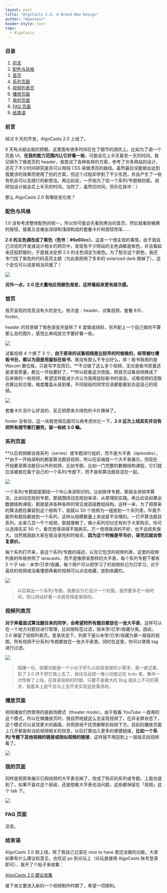 ```yaml
---
layout: post
title: "AlgoCasts 2.0, A Brand New Design"
author: "Hawstein"
header-style: text
tags:
  - AlgoCasts
---
```


### 目录

1. [前言](#前言)
1. [配色与风格](#配色与风格)
1. [首页](#首页)
1. [系列页面](#系列页面)
1. [视频列表页](#视频列表页)
1. [播放页面](#播放页面)
1. [我的页面](#我的页面)
1. [FAQ 页面](#faq-页面)
1. [结束语](#结束语)

### 前言

经过 9 天的开发，AlgoCasts 2.0 上线了。

9 天有点超出我的预期，这里面有很多时间花在了细节的调优上。比如为了调一个页面 UI，**在我的能力范围内让它好看一些**，可能会花上半天甚至一天的时间。我记得为了做首页的 header，我尝试了各种各样的方案，参考了许多网站的设计，还花了不少时间研究是否可以用纯 CSS 来做漂亮的曲线。虽然最后没能做出达到我要求的效果而使用了别的方案，但这个过程却学到了不少东西，并且产生了一些有机会可以去践行的新想法。再比如说，一开始为了给一个系列/专题做封面，调研加设计就会花上半天的时间。当然了，虽然花时间，但乐在其中：）

那么 AlgoCasts 2.0 有哪些变化呢？

### 配色与风格

1.0 没有考虑整体配色的统一，所以你可能会先看到黑白的首页，然后就看到橘黄的按钮，接着又会被由深绿和浅绿构成的套餐卡片和按钮惊呆……

**2.0 的主色调改成了紫色（色号：#6e60cc）**。这是一个很主观的事情，由于我自己浏览的开发或设计相关的网页中，发现有不少网站的主色调都是紫色，并且看起来还挺舒服的，于是就决定把 2.0 的主色调定为紫色。为了配合这个颜色，我还专门找了紫色的代码高亮主题（为此我把用了多年的 solarized dark 换掉了），这个走位可以说是相当风骚了！

![](/img/2019/5/code-highlight.jpg)

**另外一点，2.0 还大量地应用颜色渐变，这样看起来更有层次感。**

### 首页

首页呈现的信息没有大的变化，依次是：header、试看视频、套餐卡片、footer。

header 的背景做了紫色渐变并旋转了 6 度做成倾斜，另外配上一个自己做的不算那么丑的图片，感觉比单纯放文字要好看一些。

![](/img/2019/5/algocasts2-header.jpg)

试看视频 4 个换了 3 个，**由于原来的试看视频是比较早的时候做的，经常被吐槽板书丑，都以为我是用鼠标在板书**。我没有那么不专业好么，摔！板书我用的是 Wacom 数位板，只是写字丑而已。**不过做了这么多个视频，无论是板书质量还是录音质量，都比一开始要好了。**所以趁着这次改版，把首页试看视频换成了后来做的一些视频，希望这样能减少点认为我用鼠标板书的误会。试看视频的选取也算比较合理，难度覆盖从易到难，不同层级的同学应该都能看到合适自己的视频。

![](/img/2019/5/free-videos.jpg)

套餐卡片没什么好说的，反正把原来大绿色的卡片换掉了。

footer 没有动，这一块我觉得后面可以再考虑优化一下。**2.0 这次上线其实并没有把所有细节都打磨完，留一些给 3.0 嘛。**

### 系列页面

**以后视频都会按系列（series）或专题进行组织，而不是大平表（episodes）。**由于一开始录制的都是算法题目视频，所以在前端就一个大平表展示。但现在开始要录算法题目以外的视频，比如专题，比如一门完整的数据结构课程，它们就应该被放在属于自己的一个系列/专题下，而不是和算法题目混在一起。

![](/img/2019/5/series.jpg)

一个系列/专题就是围绕一个中心来讲知识的。比如排序专题，那就全讲排序算法，比如动态规划专题，那就围绕动态规划来讲，从原理到实践。再比如说如果出数据结构课程，那就是讲各种各样的常见或高级数组结构。这样一来，为了把原来的算法题目兼容到这个结构下，我就以 50 个视频为一组放到一个系列里。毕竟不能所有题目都放到一个系列，这样从规模数量上来说是不合理的。一打开算法题目系列，出来几百一千个视频，那就傻眼了。做小系列切分还有利于大家购买，你可以选择先买 50 个，看完觉得讲得不错再买。万一觉得我讲的不好，也不会损失很大。当然我鼓励大家在我没录完的时候买，**因为这个时候是早鸟价，录完后就会恢复原价。**

每个系列打开来，是这个系列/专题的描述，以及它包含的视频列表，这里的视频列表的布局参照了 laracasts，而不是像原来那样的大平表。每个系列专题下都有 3 个子 tab：未学/已学/收藏，每个用户可以把学习了的视频标记为已学习，对于喜欢的视频或没看懂想再看的视频可以点击收藏，放到收藏栏。

![](/img/2019/5/series-episodes.jpg)

> 以后每出一个系列/专题，我都会为它设计一个封面。虽然要多花一些时间，但让网站好看一点我觉得是值得的。

### 视频列表页

**对于奔着面试算法题目来的同学，会希望把所有题目都放在一张大平表**，这样可以在一个地方对题目进行管理，比如按标签过滤，按未学/已学/收藏分类。因此，2.0 保留了视频列表页。登录状态下，列表下是以未学/已学/收藏为第一层级的视图，所有视频不分系列/专题都放在一张大平表里。同时在这里，你可以使用 tag 进行过滤。

![](/img/2019/5/all-episodes.jpg)

> 插播一句，收藏功能是一个小伙子好久以前给我提的小需求，我一直记着，到了 2.0 终于把它做上去了。我往往会把一堆小功能记在 todo 里，集中一次性做了上线。在我录视频的时期，只要不是极大的 Bug 或非上不可的需求，我基本上是不会马上去开发实现这些需求的。

### 播放页面

视频播放仍然使用的是剧场模式（theater mode）。由于我看 YouTube 一直用的这个模式，所以在做播放页时，很自然地就这么去呈现视频了。在非全屏状态下，这个模式可以呈现更大的画面，并把其他干扰项都移到视频下方。目前的播放页面上几乎都是和当前视频相关的信息，以后打算加入更多的便捷链接，**比如一个系列/专题下其他视频的链接或相似视频的链接**，这样就不用回到上一层级去找视频看了。

![](/img/2019/5/detail-page.jpg)

### 我的页面

同样是把原来展示已购视频的大平表去掉了，改成了购买的系列或专题。上面也提到了，如果不喜欢这个层级，还是想看大平表也没问题，这些都保留在「视频」这个 tab 下。

![](/img/2019/5/account.jpg)

### FAQ 页面

没变。

### 结束语

AlgoCasts 2.0 刚上线，除了我自己记录在 nice to have 里还没做的功能，大家如果有什么建议和意见，也欢迎 po 到论坛上（论坛直接用 AlgoCasts 账号登录即可），我开了个帖子来收集：

[AlgoCasts 2.0 建议收集](https://discuss.algocasts.io/t/topic/233)

接下来又要进入新的一个视频制作时期了，希望一切顺利。
